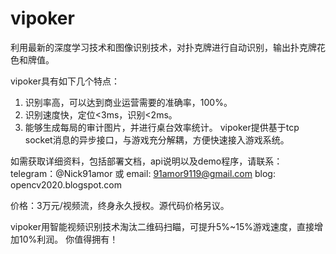 # vipoker
利用最新的深度学习技术和图像识别技术，对扑克牌进行自动识别，输出扑克牌花色和牌值。

vipoker具有如下几个特点：
1. 识别率高，可以达到商业运营需要的准确率，100%。
2. 识别速度快，定位<3ms，识别<2ms。
3. 能够生成每局的审计图片，并进行桌台效率统计。
vipoker提供基于tcp socket消息的异步接口，与游戏充分解耦，方便快速接入游戏系统。

如需获取详细资料，包括部署文档，api说明以及demo程序，请联系：
telegram：@Nick91amor 或 email: 91amor9119@gmail.com 
blog: opencv2020.blogspot.com

价格：3万元/视频流，终身永久授权。源代码价格另议。

vipoker用智能视频识别技术淘汰二维码扫瞄，可提升5%~15%游戏速度，直接增加10%利润。
你值得拥有！


